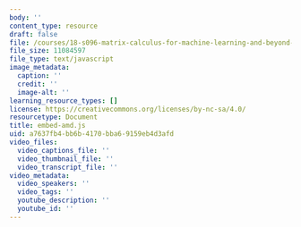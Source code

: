 ```yaml
---
body: ''
content_type: resource
draft: false
file: /courses/18-s096-matrix-calculus-for-machine-learning-and-beyond-january-iap-2022/embed-amd.js
file_size: 11084597
file_type: text/javascript
image_metadata:
  caption: ''
  credit: ''
  image-alt: ''
learning_resource_types: []
license: https://creativecommons.org/licenses/by-nc-sa/4.0/
resourcetype: Document
title: embed-amd.js
uid: a7637fb4-bb6b-4170-bba6-9159eb4d3afd
video_files:
  video_captions_file: ''
  video_thumbnail_file: ''
  video_transcript_file: ''
video_metadata:
  video_speakers: ''
  video_tags: ''
  youtube_description: ''
  youtube_id: ''
---
```

